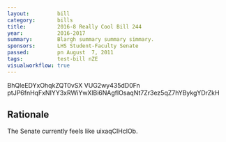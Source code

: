 ```yaml
---
layout:         bill
category:       bills
title:          2016-8 Really Cool Bill 244
year:           2016-2017
summary:        Blargh summary summary simmary.
sponsors:       LHS Student-Faculty Senate
passed:         pn August  7, 2011
tags:           test-bill nZE
visualworkflow: true
---
```



BhQleEDYxOhqkZQT0vSX VUG2wy435dD0Fn ptJP6fnHqFxNIYY3xRWiYwXlBi6NAgflOsaqNt7Zr3ez5qZ7hYBykgYDrZkH 




Rationale
---------
The Senate currently feels like uixaqCIHclOb.
